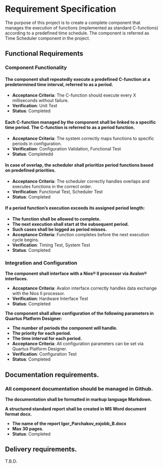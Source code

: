 # Requirement Specification
The purpose of this project is to create a complete component that manages the execution of functions (implemented as standard C-functions) according to a predefined time schedule. The component is referred as Time Scheduler component in the project.

## Functional Requirements

###  Component Functionality

#### The component shall repeatedly execute a predefined C-function at a predetermined time interval, referred to as a period.
- **Acceptance Criteria**: The C-function should execute every X milliseconds without failure.  
- **Verification**: Unit Test  
- **Status**: Completed
  

#### Each C-function managed by the component shall be linked to a specific time period. The C-function is referred to as a period function.
- **Acceptance Criteria**: The system correctly maps functions to specific periods in configuration.  
- **Verification**: Configuration Validation, Functional Test  
- **Status**: Completedd  

#### In case of overlap, the scheduler shall prioritize period functions based on predefined priorities.
- **Acceptance Criteria**: The scheduler correctly handles overlaps and executes functions in the correct order.  
- **Verification**: Functional Test, Scheduler Test  
- **Status**: Completed  

#### If a period function’s execution exceeds its assigned period length:
  - **The function shall be allowed to complete.**  
  - **The next execution shall start at the subsequent period.**  
  - **Such cases shall be logged as period misses.**  
- **Acceptance Criteria**: Function completes before the next execution cycle begins.  
- **Verification**: Timing Test, System Test  
- **Status**: Completed  

###  Integration and Configuration

**The component shall interface with a Nios® II processor via Avalon® interfaces.**
- **Acceptance Criteria**: Avalon interface correctly handles data exchange with the Nios II processor.  
- **Verification**: Hardware Interface Test  
- **Status**: Completed  

**The component shall allow configuration of the following parameters in Quartus Platform Designer:**
  - **The number of periods the component will handle.**  
  - **The priority for each period.**  
  - **The time interval for each period.**  
- **Acceptance Criteria**: All configuration parameters can be set via Quartus Platform Designer.  
- **Verification**: Configuration Test  
- **Status**: Completed  

## Documentation requirements.

### All component documentation should be managed in Github.

**The documentation shall be formatted in markup language Markdown.**

**A structured standard report shall be created in MS Word document format docx.**
- **The name of the report Igor_Parchakov_exjobb_B.docx**
- **Max 30 pages.**
- **Status**: Completed  



## Delivery requirements.


T.B.D.

<!-- --- -->

<!-- ## Requirements Traceability Matrix (RTM) -->

<!-- | Requirement ID | Description                                                                           | Status      | Verification Method     | Test Results | PR Links | -->
<!-- |----------------|---------------------------------------------------------------------------------------|-------------|-------------------------|--------------|----------| -->
<!-- | 1.1            | The component shall repeatedly execute a C-function at a predetermined time interval. | Not Started | Unit Test               | Pending      | #20      | -->
<!-- | 1.2            | Each C-function shall be linked to a specific time period.                            | Not Started | Functional Test         | Pending      | #21      | -->
<!-- | 1.3            | Scheduler prioritizes period functions based on predefined priorities.                | Not Started | Functional Test         | Pending       | #22      | -->
<!-- | 1.4.1          | Function shall complete even if it exceeds the period length.                         | Not Started | Timing Test             | Pending       | #23      | -->
<!-- | 2.1            | The component shall interface with a Nios II processor via Avalon interfaces.         | Not Started | Hardware Interface Test | Pending       | #24      | -->
<!-- | 2.2.1          | The number of periods the component will handle must be configurable.                 | Not Started | Configuration Test      | Pending      | #25      | -->

<!-- --- -->
